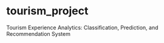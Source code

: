 # tourism_project
Tourism Experience Analytics: Classification, Prediction, and Recommendation System
